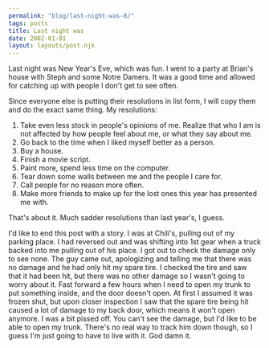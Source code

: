 ```yaml
---
permalink: "blog/last-night-was-8/"
tags: posts
title: Last night was
date: 2002-01-01
layout: layouts/post.njk
---
```


Last night was New Year's Eve, which was fun. I went to a party at Brian's house with Steph and some Notre Damers. It was a good time and allowed for catching up with people I don't get to see often.

Since everyone else is putting their resolutions in list form, I will copy them and do the exact same thing. My resolutions:

1. Take even less stock in people's opinions of me. Realize that who I am is not affected by how people feel about me, or what they say about me.  
2. Go back to the time when I liked myself better as a person.  
3. Buy a house.  
4. Finish a movie script.  
5. Paint more, spend less time on the computer.  
6. Tear down some walls between me and the people I care for.  
7. Call people for no reason more often.  
8. Make more friends to make up for the lost ones this year has presented me with.

That's about it. Much sadder resolutions than last year's, I guess. 

I'd like to end this post with a story. I was at Chili's, pulling out of my parking place. I had reversed out and was shifting into 1st gear when a truck backed into me pulling out of his place. I got out to check the damage only to see none. The guy came out, apologizing and telling me that there was no damage and he had only hit my spare tire. I checked the tire and saw that it had been hit, but there was no other damage so I wasn't going to worry about it. Fast forward a few hours when I need to open my trunk to put something inside, and the door doesn't open. At first I assumed it was frozen shut, but upon closer inspection I saw that the spare tire being hit caused a lot of damage to my back door, which means it won't open anymore. I was a bit pissed off. You can't see the damage, but I'd like to be able to open my trunk. There's no real way to track him down though, so I guess I'm just going to have to live with it. God damn it.